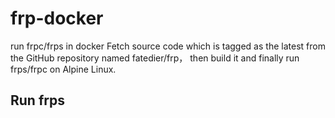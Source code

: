 # frp-docker
run frpc/frps in docker
Fetch source code which is tagged as the latest from the GitHub repository named fatedier/frp， then build it and finally run frps/frpc on Alpine Linux.
## Run frps
